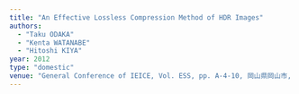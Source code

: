 ```yaml
---
title: "An Effective Lossless Compression Method of HDR Images"
authors:
  - "Taku ODAKA"
  - "Kenta WATANABE"
  - "Hitoshi KIYA"
year: 2012
type: "domestic"
venue: "General Conference of IEICE, Vol. ESS, pp. A-4-10, 岡山県岡山市, 2012-03-22."
---
```

